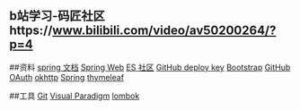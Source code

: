 ## b站学习-码匠社区https://www.bilibili.com/video/av50200264/?p=4


##资料
[spring 文档](https://spring.io/guides)
[Spring Web](https://spring.io/guides/gs/serving-web-content)
[ES 社区](https://elasticsearch.cn/explore)
[GitHub deploy key](https://developer.github.com/v3/guides/managing-deploy-keys/#deploy-keys)
[Bootstrap](https://v3.bootcss.com/getting-started)
[GitHub OAuth](https://developer.github.com/apps/building-oauth-apps/creating-an-oauth-app)
[okhttp](https://square.github.io/okhttp/)
[Spring](https://docs.spring.io/spring-boot/docs/2.0.0.RC1/reference/htmlsingle/#boot-features-embedded-container)
[thymeleaf](https://www.thymeleaf.org/)

##工具
[Git](https://git-scm.com/download)
[Visual Paradigm](https://www.visual-paradigm.com)
[lombok](https://projectlombok.org/)